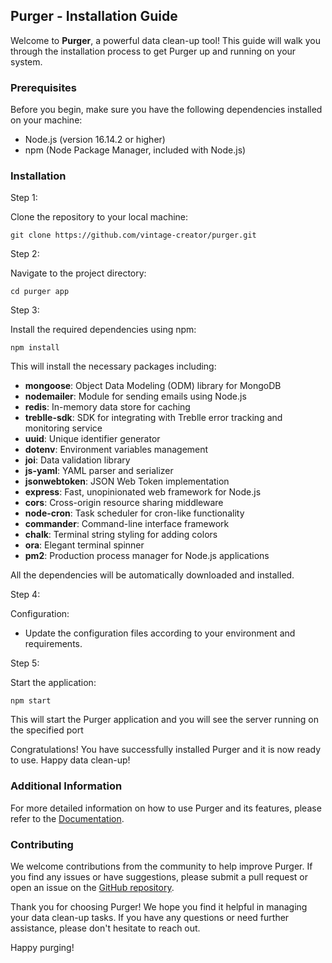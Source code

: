 <!DOCTYPE html>
<html>
<head>
</head>
<body>
  <h2>Purger - Installation Guide</h2>
  <p>Welcome to <strong>Purger</strong>, a powerful data clean-up tool! This guide will walk you through the installation process to get Purger up and running on your system.</p>
  <h3>Prerequisites</h3>
  <p>Before you begin, make sure you have the following dependencies installed on your machine:</p>
  <ul>
    <li>Node.js (version 16.14.2 or higher)</li>
    <li>npm (Node Package Manager, included with Node.js)</li>
  </ul>
  <h3>Installation</h3>
  <div>
    <p>Step 1:</p>
    <p>Clone the repository to your local machine:</p>
    <pre><code>git clone https://github.com/vintage-creator/purger.git</code></pre>
  </div>
  <div>
    <p>Step 2:</p>
    <p>Navigate to the project directory:</p>
    <pre><code>cd purger app</code></pre>
  </div>
  <div>
    <p>Step 3:</p>
    <p>Install the required dependencies using npm:</p>
    <pre><code>npm install</code></pre>
    <p>This will install the necessary packages including:</p>
    <ul>
      <li><strong>mongoose</strong>: Object Data Modeling (ODM) library for MongoDB</li>
      <li><strong>nodemailer</strong>: Module for sending emails using Node.js</li>
      <li><strong>redis</strong>: In-memory data store for caching</li>
      <li><strong>treblle-sdk</strong>: SDK for integrating with Treblle error tracking and monitoring service</li>
      <li><strong>uuid</strong>: Unique identifier generator</li>
      <li><strong>dotenv</strong>: Environment variables management</li>
      <li><strong>joi</strong>: Data validation library</li>
      <li><strong>js-yaml</strong>: YAML parser and serializer</li>
      <li><strong>jsonwebtoken</strong>: JSON Web Token implementation</li>
      <li><strong>express</strong>: Fast, unopinionated web framework for Node.js</li>
      <li><strong>cors</strong>: Cross-origin resource sharing middleware</li>
      <li><strong>node-cron</strong>: Task scheduler for cron-like functionality</li>
      <li><strong>commander</strong>: Command-line interface framework</li>
      <li><strong>chalk</strong>: Terminal string styling for adding colors</li>
      <li><strong>ora</strong>: Elegant terminal spinner</li>
      <li><strong>pm2</strong>: Production process manager for Node.js applications</li>
    </ul>
    <p>All the dependencies will be automatically downloaded and installed.</p>
  </div>
  <div>
    <p>Step 4:</p>
    <p>Configuration:</p>
    <ul>
      <li>Update the configuration files according to your environment and requirements.</li>
    </ul>
  </div>
  <div>
    <p>Step 5:</p>
    <p>Start the application:</p>
    <pre><code>npm start</code></pre>
    <p>This will start the Purger application and you will see the server running on the specified port
    </div>
  <p>Congratulations! You have successfully installed Purger and it is now ready to use. Happy data clean-up!</p>
  <h3>Additional Information</h3>
  <p>For more detailed information on how to use Purger and its features, please refer to the <a href="https://link-to-documentation">Documentation</a>.</p>
  <h3>Contributing</h3>
  <p>We welcome contributions from the community to help improve Purger. If you find any issues or have suggestions, please submit a pull request or open an issue on the <a href="[https://github.com/your-username/purger](https://github.com/vintage-creator/purger)">GitHub repository</a>.</p>
  <p>Thank you for choosing Purger! We hope you find it helpful in managing your data clean-up tasks. If you have any questions or need further assistance, please don't hesitate to reach out.</p>
  <p>Happy purging!</p>
</body>
</html>
